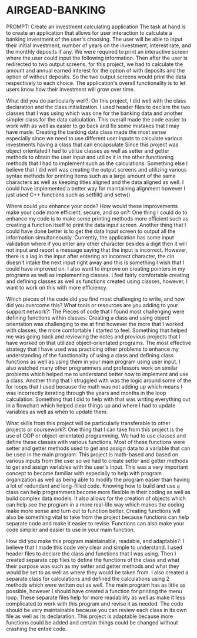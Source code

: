 # AIRGEAD-BANKING

PROMPT:  Create an investment calculating application
The task at hand is to create an application that allows for user interaction to calculate a banking investment of the user's choosing.  The user will be able to input their initial investment, number of years on the investment, interest rate, and the monthly deposits if any.  We were required to print an interactive screen where the user could input the following information.  Then after the user is redirected to two output screens, for this project, we had to calculate the amount and annual earned interest for the option of with deposits and the option of without deposits.  So the two output screens would print the data respectively to each choice.  The application's overall functionality is to let users know how their investment will grow over time.  

What did you do particularly well?:
On this project, I did well with the class declaration and the class initialization.  I used header files to declare the two classes that I was using which was one for the banking data and another simpler class for the data calculation.  This overall made the code easier to work with as well as easier to go back and fix some mistakes that I may have made.  Creating the banking data class made the most sense especially since we need to use different user inputs to calculate various investments having a class that can encapsulate Since this project was object orientated I had to utilize classes as well as setter and getter methods to obtain the user input and utilize it in the other functioning methods that I had to implement such as the calculations.  Something else I believe that I did well was creating the output screens and utilizing various syntax methods for printing items such as a large amount of the same characters as well as keeping titles aligned and the data aligned as well.  I could have implemented a better way for maintaining alignment however I just used C++ functions such as setfill() and setw()

Where could you enhance your code? How would these improvements make your code more efficient, secure, and so on?:
One thing I could do to enhance my code is to make some printing methods more efficient such as creating a function itself to print the data input screen.  Another thing that I could have done better is to get the data Input screen to output all the information simultaneously.  Currently, the application has some input validation where if you enter any other character besides a digit then it will not input and report a message saying that the input is incorrect.  However, there is a lag in the input after entering an incorrect character, the cin doesn't intake the next input right away and this is something I wish that I could have improved on.  I also want to improve on creating pointers in my programs as well as implementing classes.  I feel fairly comfortable creating and defining classes as well as functions created using classes, however, I want to work on this with more efficiency.  

Which pieces of the code did you find most challenging to write, and how did you overcome this? What tools or resources are you adding to your support network?:
The Pieces of code that I found most challenging were defining functions within classes.  Creating a class and using object orientation was challenging to me at first however the more that I worked with classes, the more comfortable I started to feel.  Something that helped me was going back and reviewing the notes and previous projects that I have worked on that utilized object-orientated programs.  The most effective strategy that I have used was practicing other problems to enhance my understanding of the functionality of using a class and defining class functions as well as using them in your main program using user input.  I also watched many other programmers and professors work on similar problems which helped me to understand better how to implement and use a class.  Another thing that I struggled with was the logic around some of the for loops that I used because the math was not adding up which means I was incorrectly iterating through the years and months in the loop calculation.  Something that I did to help with that was writing everything out in a flowchart which helped clear things up and where I had to update variables as well as when to update them.  

What skills from this project will be particularly transferable to other projects or coursework?:
One thing that I can take from this project is the use of OOP or object-orientated programming.  We had to use classes and define these classes with various functions.  Most of these functions were setter and getter methods used to get and assign data to a variable that can be used in the main program.  This project is math-based and based on various inputs from the user so we had to create setter and getter methods to get and assign variables with the user's input.  This was a very important concept to become familiar with especially to help with program organization as well as being able to modify the program easier than having a lot of redundant and long-filled code.  Knowing how to build and use a class can help programmers become more flexible in their coding as well as build complex data models.  It also allows for the creation of objects which can help see the program in a more real-life way which makes the coding make more sense and turn out to function better.  Creating functions will also be something vital to take from the project because functions can help separate code and make it easier to revise.  Functions can also make your code simpler and easier to use in your main function.  

How did you make this program maintainable, readable, and adaptable?:
I believe that I made this code very clear and simple to understand. I used header files to declare the class and functions that I was using.  Then I created separate cpp files to define the functions of the class and what their purpose was such as my setter and getter methods and what they would be set to as well as where they would be taken from.  I also created a separate class for calculations and defined the calculations using 2 methods which were written out as well.  The main program has as little as possible, however I should have created a function for printing the menu loop.  These separate files help for more readability as well as make it less complicated to work with this program and revise it as needed.  The code should be very maintainable because you can review each class in its own file as well as its declaration.  This project is adaptable because more functions could be added and certain things could be changed without crashing the entire code.  




